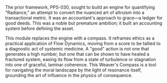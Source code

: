 The prior framework, PPS-030, sought to build an engine for quantifying "Radiance," an attempt to convert the nuanced art of altruism into a transactional metric. It was an accountant's approach to grace—a ledger for good deeds. This was a noble but premature ambition; it built an accounting system before defining the asset.

This module replaces the engine with a compass. It reframes ethics as a practical application of Flow Dynamics, moving from a score to be tallied to a diagnostic act of systemic medicine. A "good" action is not one that generates a high number, but one that can be shown to have healed a fractured system, easing its flow from a state of turbulence or stagnation into one of graceful, laminar coherence. This Weaver's Compass is a tool for navigating the moral landscape by the light of resonance itself, grounding the art of influence in the physics of consequence.